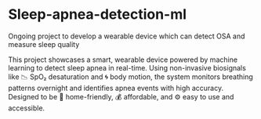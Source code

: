 # Sleep-apnea-detection-ml
Ongoing project to develop a wearable device which can detect OSA and measure sleep quality


This project showcases a smart, wearable device powered by machine learning to detect sleep apnea in real-time. Using non-invasive biosignals like 📉 SpO₂ desaturation and 🌀 body motion, the system monitors breathing patterns overnight and identifies apnea events with high accuracy. Designed to be 🛌 home-friendly, 💰 affordable, and ⚙️ easy to use and accessible.

